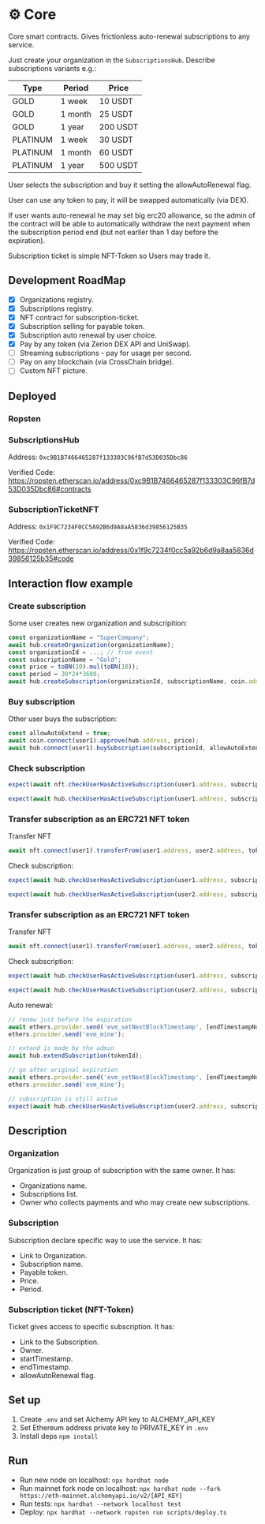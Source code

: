 # ⚙ Core

Core smart contracts.
Gives frictionless auto-renewal subscriptions to any service.

Just create your organization in the `SubscriptionsHub`.
Describe subscriptions variants e.g.:

| Type | Period | Price |
|---|---|---|
| GOLD  |  1 week | 10 USDT  |
| GOLD  |  1 month  |  25 USDT |
| GOLD  |  1 year  | 200 USDT  |
| PLATINUM  |  1 week | 30 USDT  |
| PLATINUM  |  1 month  |  60 USDT |
| PLATINUM  |  1 year  | 500 USDT  |

User selects the subscription and buy it setting the allowAutoRenewal flag.

User can use any token to pay, it will be swapped automatically (via DEX).

If user wants auto-renewal he may set big erc20 allowance, so the admin of the contract will be able to automatically withdraw the next payment when the subscription period end (but not earlier than 1 day before the expiration).

Subscription ticket is simple NFT-Token so Users may trade it. 

## Development RoadMap

- [x] Organizations registry.
- [x] Subscriptions registry.
- [x] NFT contract for subscription-ticket.
- [x] Subscription selling for payable token.
- [x] Subscription auto renewal by user choice.
- [x] Pay by any token (via Zerion DEX API and UniSwap).
- [ ] Streaming subscriptions - pay for usage per second.
- [ ] Pay on any blockchain (via CrossChain bridge).
- [ ] Custom NFT picture.

## Deployed

### Ropsten

### SubscriptionsHub
Address: `0xc9B1B7466465287f133303C96fB7d53D035Dbc86`

Verified Code:
https://ropsten.etherscan.io/address/0xc9B1B7466465287f133303C96fB7d53D035Dbc86#contracts

### SubscriptionTicketNFT
Address: `0x1F9C7234F0CC5A92B6d9A8aA5836d39856125B35`

Verified Code:
https://ropsten.etherscan.io/address/0x1f9c7234f0cc5a92b6d9a8aa5836d39856125b35#code


## Interaction flow example

### Create subscription

Some user creates new organization and subscripition:

```js
const organizationName = "SuperCompany"; 
await hub.createOrganization(organizationName);
const organizationId = ...; // from event
const subscriptionName = "Gold";
const price = toBN(10).mul(toBN(18));
const period = 30*24*3600;
await hub.createSubscription(organizationId, subscriptionName, coin.address, price, period);
```

### Buy subscription

Other user buys the subscription:

```js
const allowAutoExtend = true;
await coin.connect(user1).approve(hub.address, price);
await hub.connect(user1).buySubscription(subscriptionId, allowAutoExtend);
```

### Check subscription

```js
expect(await nft.checkUserHasActiveSubscription(user1.address, subscriptionId)).to.be.equal(true);

expect(await hub.checkUserHasActiveSubscription(user1.address, subscriptionId)).to.be.equal(true);
```

### Transfer subscription as an ERC721 NFT token

Transfer NFT

```js
await nft.connect(user1).transferFrom(user1.address, user2.address, tokenId);
```

Check subscription:

```js
expect(await hub.checkUserHasActiveSubscription(user1.address, subscriptionId)).to.be.equal(false);

expect(await hub.checkUserHasActiveSubscription(user2.address, subscriptionId)).to.be.equal(true);
```

### Transfer subscription as an ERC721 NFT token

Transfer NFT

```js
await nft.connect(user1).transferFrom(user1.address, user2.address, tokenId);
```

Check subscription:

```js
expect(await hub.checkUserHasActiveSubscription(user1.address, subscriptionId)).to.be.equal(false);

expect(await hub.checkUserHasActiveSubscription(user2.address, subscriptionId)).to.be.equal(true);
```

Auto renewal:

```js
// renew just before the expiration
await ethers.provider.send('evm_setNextBlockTimestamp', [endTimestampNum - 24*3600]);
ethers.provider.send('evm_mine');

// extend is made by the admin
await hub.extendSubscription(tokenId);

// go after original expiration
await ethers.provider.send('evm_setNextBlockTimestamp', [endTimestampNum + 24*3600]);
ethers.provider.send('evm_mine');

// subscription is still active
expect(await hub.checkUserHasActiveSubscription(user2.address, subscriptionId)).to.be.equal(true);
```

## Description

### Organization

Organization is just group of subscription with the same owner.
It has:
- Organizations name.  
- Subscriptions list.
- Owner who collects payments and who may create new subscriptions.

### Subscription

Subscription declare specific way to use the service.
It has:
- Link to Organization.
- Subscription name.
- Payable token.
- Price.
- Period.

### Subscription ticket (NFT-Token)

Ticket gives access to specific subscription.
It has:
- Link to the Subscription.
- Owner.
- startTimestamp.
- endTimestamp.
- allowAutoRenewal flag.

## Set up

1. Create `.env` and set Alchemy API key to ALCHEMY_API_KEY  
2. Set Ethereum address private key to PRIVATE_KEY in `.env`  
3. Install deps `npm install`  

## Run

* Run new node on localhost: `npx hardhat node`  
* Run mainnet fork node on localhost: `npx hardhat node --fork https://eth-mainnet.alchemyapi.io/v2/[API_KEY]`  
* Run tests: `npx hardhat --network localhost test`  
* Deploy: `npx hardhat --network ropsten run scripts/deploy.ts`  
